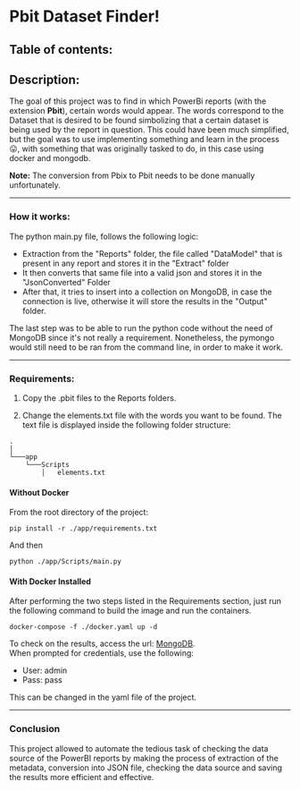 # Pbit Dataset Finder!

## Table of contents:

## Description:
The goal of this project was to find in which PowerBi reports (with the extension **Pbit**), certain words would appear. The words correspond to the Dataset that is desired to be found simbolizing that a certain dataset is being used by the report in question. This could have been much simplified, but the goal was to use implementing something and learn in the process :stuck_out_tongue:, with something that was originally tasked to do, in this case using docker and mongodb.

**Note:** The conversion from Pbix to Pbit needs to be done manually unfortunately.

---

### How it works:

The python main.py file, follows the following logic:

- Extraction from the "Reports" folder, the file called "DataModel" that is present in any report and stores it in the "Extract" folder
- It then converts that same file into a valid json and stores it in the "JsonConverted" Folder 
- After that, it tries to insert into a collection on MongoDB, in case the connection is live, otherwise it will store the results in the "Output" folder.

The last step was to be able to run the python code without the need of MongoDB since it's not really a requirement. Nonetheless, the pymongo would still need to be ran from the command line, in order to make it work.

---

### Requirements:
1. Copy the .pbit files to the Reports folders.

2. Change the elements.txt file with the words you want to be found. The text file is displayed inside the following folder structure:
```
.
│    
└───app
    └───Scripts
        │   elements.txt
```

#### Without Docker

From the root directory of the project:

```
pip install -r ./app/requirements.txt 
```
And then
 ```
 python ./app/Scripts/main.py
```

#### With Docker Installed

After performing the two steps listed in the Requirements section, just run the following command to build the image and run the containers.
```
docker-compose -f ./docker.yaml up -d 
```
To check on the results, access the url: [MongoDB](http://localhost:8080).  
When prompted for credentials, use the following: 
 - User: admin
 - Pass: pass

This can be changed in the yaml file of the project.

---

### Conclusion
This project allowed to automate the tedious task of checking the data source of the PowerBI reports by making the process of extraction of the metadata, conversion into JSON file, checking the data source and saving the results more efficient and effective.

